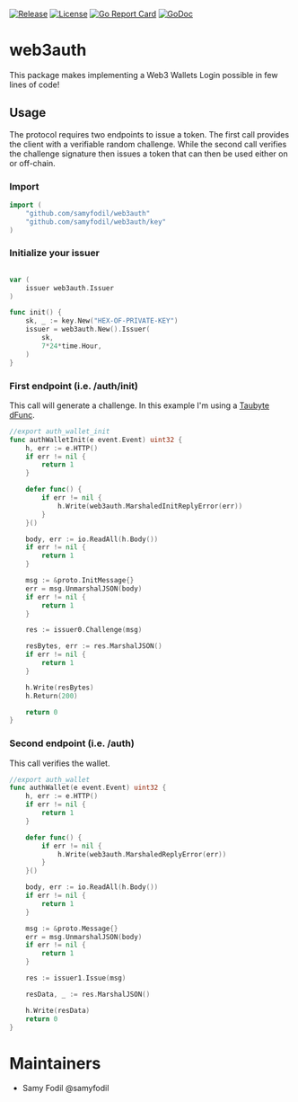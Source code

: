 [![Release](https://img.shields.io/github/release/github/samyfodil/web3auth.svg)](https://github.com/samyfodil/web3auth/releases)
[![License](https://img.shields.io/github/license/samyfodil/web3auth)](LICENSE)
[![Go Report Card](https://goreportcard.com/badge/github.com/samyfodil/web3auth)](https://goreportcard.com/report/github.com/samyfodil/web3auth)
[![GoDoc](https://godoc.org/github.com/github.com/samyfodil/web3auth?status.svg)](https://pkg.go.dev/github.com/github.com/samyfodil/web3auth)

# web3auth
This package makes implementing a Web3 Wallets Login possible in few lines of code!


## Usage 
The protocol requires two endpoints to issue a token. The first call provides the client with a verifiable random challenge. While the second call verifies the challenge signature then issues a token that can then be used either on or off-chain.

### Import
``` go
import (
    "github.com/samyfodil/web3auth"
    "github.com/samyfodil/web3auth/key"
)
```

### Initialize your issuer
```go

var (
	issuer web3auth.Issuer
)

func init() {
	sk, _ := key.New("HEX-OF-PRIVATE-KEY")
	issuer = web3auth.New().Issuer(
		sk,
		7*24*time.Hour,
	)
}
```


### First endpoint (i.e. /auth/init)
This call will generate a challenge. In this example I'm using a [Taubyte dFunc](https://tau.how).
``` go
//export auth_wallet_init
func authWalletInit(e event.Event) uint32 {
	h, err := e.HTTP()
	if err != nil {
		return 1
	}

	defer func() {
		if err != nil {
			h.Write(web3auth.MarshaledInitReplyError(err))
		}
	}()

	body, err := io.ReadAll(h.Body())
	if err != nil {
		return 1
	}

	msg := &proto.InitMessage{}
	err = msg.UnmarshalJSON(body)
	if err != nil {
		return 1
	}

	res := issuer0.Challenge(msg)

	resBytes, err := res.MarshalJSON()
	if err != nil {
		return 1
	}

	h.Write(resBytes)
	h.Return(200)

	return 0
}
```


### Second endpoint (i.e. /auth)
This call verifies the wallet.
```go
//export auth_wallet
func authWallet(e event.Event) uint32 {
	h, err := e.HTTP()
	if err != nil {
		return 1
	}

	defer func() {
		if err != nil {
			h.Write(web3auth.MarshaledReplyError(err))
		}
	}()

	body, err := io.ReadAll(h.Body())
	if err != nil {
		return 1
	}

	msg := &proto.Message{}
	err = msg.UnmarshalJSON(body)
	if err != nil {
		return 1
	}

	res := issuer1.Issue(msg)

	resData, _ := res.MarshalJSON()

	h.Write(resData)
	return 0
}
```

# Maintainers
 - Samy Fodil @samyfodil